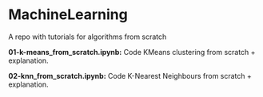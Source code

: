 # MachineLearning
A repo with tutorials for algorithms from scratch

**01-k-means_from_scratch.ipynb:** Code KMeans clustering from scratch + explanation.

**02-knn_from_scratch.ipynb:** Code K-Nearest Neighbours from scratch + explanation.
